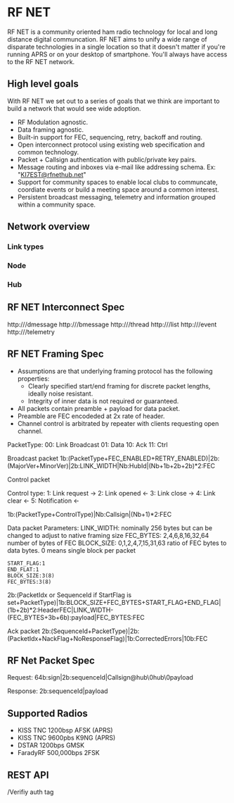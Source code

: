 # RF NET
RF NET is a community oriented ham radio technology for local and long distance digital communcation. RF NET aims to unify a wide range of disparate technologies in a single location so that it doesn't matter if you're running APRS or on your desktop of smartphone. You'll always have access to the RF NET network.

## High level goals
With RF NET we set out to a series of goals that we think are important to build a network that would see wide adoption.

* RF Modulation agnostic.
* Data framing agnostic.
* Built-in support for FEC, sequencing, retry, backoff and routing.
* Open interconnect protocol using existing web specification and common technology.
* Packet + Callsign authentication with public/private key pairs.
* Message routing and inboxes via e-mail like addressing schema. Ex: "KI7EST@rfnethub.net"
* Support for community spaces to enable local clubs to communcate, coordiate events or build a meeting space around a common interest.
* Persistent broadcast messaging, telemetry and information grouped within a community space.


## Network overview

### Link types

### Node

### Hub

## RF NET Interconnect Spec

http://<hub>/dmessage
http://<hub>/bmessage
http://<hub>/thread
http://<hub>/list
http://<hub>/event
http://<hub>/telemetry

## RF NET Framing Spec

* Assumptions are that underlying framing protocol has the following properties:
  * Clearly specified start/end framing for discrete packet lengths, ideally noise resistant.
  * Integrity of inner data is not required or guaranteed.
* All packets contain preamble + payload for data packet.
* Preamble are FEC encodeded at 2x rate of header.
* Channel control is arbitrated by repeater with clients requesting open channel.

PacketType:
 00: Link Broadcast
 01: Data
 10: Ack
 11: Ctrl

Broadcast packet
1b:(PacketType+FEC_ENABLED+RETRY_ENABLED)|2b:(MajorVer+MinorVer)|2b:LINK_WIDTH|Nb:HubId|(Nb+1b+2b+2b)*2:FEC

Control packet

Control type:
 1: Link request ->
 2: Link opened <-
 3: Link close ->
 4: Link clear <-
 5: Notification <-

1b:(PacketType+ControlType)|Nb:Callsign|(Nb+1)*2:FEC

Data packet
Parameters:
    LINK_WIDTH: nominally 256 bytes but can be changed to adjust to native framing size
    FEC_BYTES: 2,4,6,8,16,32,64 number of bytes of FEC
    BLOCK_SIZE: 0,1,2,4,7,15,31,63 ratio of FEC bytes to data bytes. 0 means single block per packet

    START_FLAG:1
    END_FLAT:1
    BLOCK_SIZE:3(8)
    FEC_BYTES:3(8)

2b:(PacketIdx or SequenceId if StartFlag is set+PacketType)|1b:BLOCK_SIZE+FEC_BYTES+START_FLAG+END_FLAG|(1b+2b)*2:HeaderFEC|LINK_WIDTH-(FEC_BYTES+3b+6b):payload|FEC_BYTES:FEC

Ack packet
2b:(SequenceId+PacketType)|2b:(PacketIdx+NackFlag+NoResponseFlag)|1b:CorrectedErrors|10b:FEC

## RF Net Packet Spec

Request:
  64b:sign|2b:sequenceId|Callsign@hub\0hub\0payload

Response:
  2b:sequenceId|payload

## Supported Radios

* KISS TNC 1200bsp AFSK (APRS)
* KISS TNC 9600pbs K9NG (APRS)
* DSTAR 1200bps GMSK
* FaradyRF 500,000bps 2FSK

## REST API
/Verifiy
 auth tag